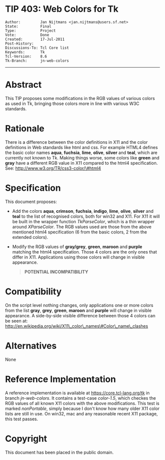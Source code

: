 # TIP 403: Web Colors for Tk
	Author:         Jan Nijtmans <jan.nijtmans@users.sf.net>
	State:          Final
	Type:           Project
	Vote:           Done
	Created:        17-Jul-2011
	Post-History:   
	Discussions-To: Tcl Core list
	Keywords:       Tk
	Tcl-Version:    8.6
	Tk-Branch:      jn-web-colors
-----

# Abstract

This TIP proposes some modifications in the RGB values of various colors as
used in Tk, bringing those colors more in line with various W3C standards.

# Rationale

There is a difference between the color definitions in X11 and the color
definitions in Web standards like html and css. For example HTML4 defines the
basic color names **aqua**, **fuchsia**, **lime**, **olive**,
**silver** and **teal**, which are currently not known to Tk. Making
things worse, some colors like **green** and **gray** have a different RGB
value in X11 compared to the html4 specification. See:
<http://www.w3.org/TR/css3-color/\#html4>

# Specification

This document proposes:

 * Add the colors **aqua**, **crimson**, **fuchsia**, **indigo**,
   **lime**, **olive**, **silver** and **teal** to the list of
   recognised colors, both for win32 and X11. For X11 it will be built in the
   wrapper function _TkParseColor_, which is a thin wrapper around
   _XParseColor_. The RGB values used are those from the above mentioned
   html4 specification \(6 from the basic colors, 2 from the extended colors\).
 
 * Modify the RGB values of **gray/grey**, **green**, **maroon** and
   **purple** matching the html4 specification. Those 4 colors are the only
   ones that differ in X11. Applications using those colors will change in
   visible appearance.

	 > **POTENTIAL INCOMPATIBILITY**

# Compatibility

On the script level nothing changes, only applications one or more colors from
the list **gray**, **grey**, **green**, **maroon** and **purple**
will change in visible appearance. A side-by-side visible difference between
those 4 colors can be seen at:
<http://en.wikipedia.org/wiki/X11\_color\_names\#Color\_name\_clashes>

# Alternatives

None

# Reference Implementation

A reference implementation is available at <https://core.tcl-lang.org/tk> in branch
_jn-web-colors_. It contains a test-case _color-1.5_, which checkes the
RGB values of all known X11 colors with the above modifications. This test is
marked _nonPortable_, simply because I don't know how many older X11 color
lists are still in use. On win32, mac and any reasonable recent X11 package,
this test passes.

# Copyright

This document has been placed in the public domain.

